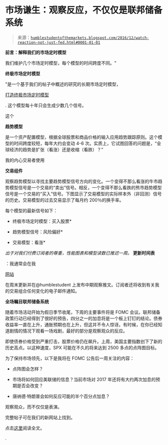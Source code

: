 <!--yml

类别：未分类

日期：2024 年 05 月 18 日 02:58:52

-->

# 市场谦生：观察反应，不仅仅是联邦储备系统

> 来源：[`humblestudentofthemarkets.blogspot.com/2016/12/watch-reaction-not-just-fed.html#0001-01-01`](https://humblestudentofthemarkets.blogspot.com/2016/12/watch-reaction-not-just-fed.html#0001-01-01)

**前言：解释我们的市场定时模型**

我们维护几个市场定时模型，每个模型的时间跨度不同。"

**终极市场定时模型**

"是一个基于我们的帖子中概述的研究的长期市场定时模型，

[打造终极市场定时模型](https://humblestudentofthemarkets.com/2016/01/26/building-the-ultimate-market-timing-model/)

. 这个模型每十年只会生成少数几个信号。

这个

**趋势模型**

是一个资产配置模型，根据全球股票和商品价格的输入应用趋势跟踪原则。这个模型的时间跨度较短，每年大约会变动 4-6 次。实质上，它试图回答的问题是，“全球经济的趋势是扩张（看涨）还是收缩（看跌）？”

我的内心交易者使用

**交易组件**

观察趋势模型以寻找主要趋势模型信号方向的变化。一个变得不那么看涨的牛市趋势模型信号是一个交易的“卖出”信号。相反，一个变得不那么看跌的熊市趋势模型信号是一个交易的“买入”信号。下图显示了交易模型的实际样本外（非回测）信号的历史。交易模型的过去交易显示了每月约 200％的换手率。

每个模型的最新信号如下：

+   终极市场定时模型：买入股票*

+   趋势模型信号：风险偏好*

+   交易模型：看涨*

*出于对我们付费订阅者的尊重，性能图表和模型读数已推迟一周。* **更新时间表**

：我通常会在我

[网站](https://humblestudentofthemarkets.com/)

在周末更新并在@humblestudent 上发布中期观察推文。订阅者还将收到有关我的交易组合任何变化的电子邮件通知。

**全场瞩目联邦储备系统**

随着市场活动开始为假日季节收尾，下周的主要事件将是 FOMC 会议。联邦储备政策行动已经得到了很好的预告，四分之一的加息将是一个板上钉钉的结论。债券收益率一直在上升，通胀预期也在上升，但这并不令人惊讶。有时候，在你已经知道剧情的情况下观看一场戏剧，最好的部分是观察观众的反应。

即使债券价格受到严重打击，股票价格仍在飙升。上周，美国主要指数创下了新的历史高点。以这种速度，SPX 可能在不久的将来达到 2500 多点的点阵图目标。

为了保持市场领先，以下是我将在 FOMC 公告后一周关注的内容：

+   点阵图会怎样？

+   市场将如何回应美联储的信息？当前市场对 2017 年还将有大约两次加息的预期是否会改变？

+   唐纳德·特朗普会如何反应可能的半个百分点加息？

观察观众，而不仅仅是表演。

完整帖子可在我们的新网站上找到。

点击[这里](https://humblestudentofthemarkets.com/2016/12/11/watch-reaction-not-just-fed/)阅读全文。

.
